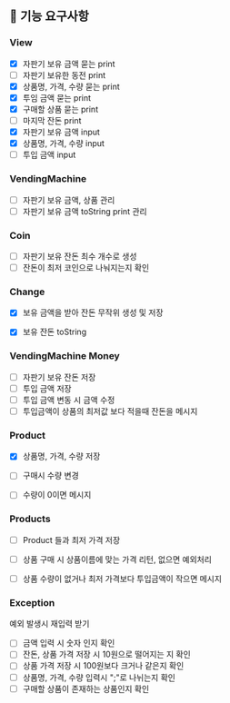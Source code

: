 ## 🚀 기능 요구사항

### View
- [x] 자판기 보유 금액 묻는 print
- [ ] 자판기 보유한 동전 print
- [x] 상품명, 가격, 수량 묻는 print
- [x] 투임 금액 묻는 print
- [x] 구매할 상품 묻는 print
- [ ] 마지막 잔돈 print
- [x] 자판기 보유 금액 input
- [x] 상품명, 가격, 수량 input
- [ ] 투입 금액 input

### VendingMachine
- [ ] 자판기 보유 금액, 상품 관리
- [ ] 자판기 보유 금액 toString print 관리

### Coin
- [ ] 자판기 보유 잔돈 최수 개수로 생성
- [ ] 잔돈이 최저 코인으로 나눠지는지 확인

### Change
- [x] 보유 금액을 받아 잔돈 무작위 생성 및 저장
- [x] 보유 잔돈 toString


### VendingMachine Money
- [ ] 자판기 보유 잔돈 저장
- [ ] 투입 금액 저장
- [ ] 투입 금액 변동 시 금액 수정
- [ ] 투입금액이 상품의 최저값 보다 적을때 잔돈을 메시지

### Product
- [x] 상품명, 가격, 수량 저장
- [ ] 구매시 수량 변경
- [ ] 수량이 0이면 메시지


### Products
- [ ] Product 들과 최저 가격 저장
- [ ] 상품 구매 시 상품이름에 맞는 가격 리턴, 없으면 예외처리
- [ ] 상품 수량이 없거나 최저 가격보다 투입금액이 작으면 메시지


### Exception
 예외 발생시 재입력 받기
- [ ] 금액 입력 시 숫자 인지 확인
- [ ] 잔돈, 상품 가격 저장 시 10원으로 떨어지는 지 확인
- [ ] 상품 가격 저장 시 100원보다 크거나 같은지 확인
- [ ] 상품명, 가격, 수량 입력시 ";"로 나뉘는지 확인
- [ ] 구매할 상품이 존재하는 상품인지 확인
